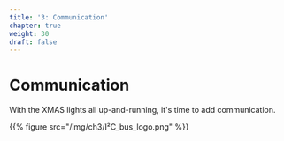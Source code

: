 ```yaml
---
title: '3: Communication'
chapter: true
weight: 30
draft: false
---
```


# Communication

With the XMAS lights all up-and-running, it's time to add communication.

{{% figure src="/img/ch3/I²C_bus_logo.png" %}}
